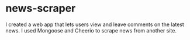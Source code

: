 # news-scraper
I created a web app that lets users view and leave comments on the latest news. I used Mongoose and Cheerio to scrape news from another site.
